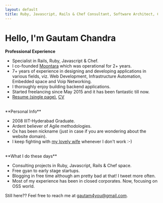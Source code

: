 ```yaml
---
layout: default
title: Ruby, Javascript, Rails & Chef Consultant, Software Architect, Co-Founder of a failed startup!
---
```


# Hello, I'm Gautam Chandra

**Professional Experience**

* Specialist in Rails, Ruby, Javascript & Chef.
* I co-founded [Moontara](https://www.linkedin.com/company/moontara-technovations-pvt-ltd) which was operational for 2+ years.
* 7+ years of experience in designing and developing applications in various fields, viz. Web Development, Infrastructure Automation, Embedded space and Voip Networking.
* I thoroughly enjoy building backend applications.
* Started freelancing since May 2015 and it has been fantastic till now.
* [Resume (single page)](docs/bullzye.pdf), [CV](docs/cv-dec27-2019.pdf)

<br />
**Personal Info**

* 2008 IIIT-Hyderabad Graduate.
* Ardent believer of Agile methodologies.
* Ox has been nickname (just in case if you are wondering about the website domain).
* I keep fighting with [my lovely wife](https://twitter.com/dhunnapotha/status/663250116246044672) whenever I don't work :-)

<br />
**What I do these days**

* Consulting projects in Ruby, Javascript, Rails & Chef space.
* Free gyan to early stage startups.
* Blogging in free time although am pretty bad at that! I tweet more often.
* Most of my experience has been in closed corporates. Now, focusing on OSS world.

Still here?? Feel free to reach me at [gautam4you@gmail.com](mailto:gautam4you@gmail.com).


